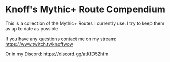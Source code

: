 # Knoff's Mythic+ Route Compendium
This is a collection of the Mythic+ Routes I currently use.
I try to keep them as up to date as possible.

If you have any questions contact me on my stream: 
https://www.twitch.tv/knoffwow

Or in my Discord: 
https://discord.gg/atKfD52hfm

